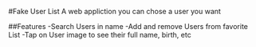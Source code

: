 #Fake User List
A web appliction you can chose a user you want

##Features
-Search Users in name
-Add and remove Users from favorite List
-Tap on User image to see their full name, birth, etc
